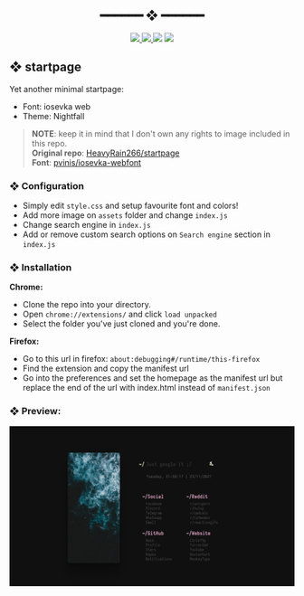 <h2 align="center"> ━━━━━━  ❖  ━━━━━━ </h2>
<!-- BADGES -->
<div align="center">
   <p></p>
   <a href="https://github.com/ThatOneQuark/startpage/stargazers">
      <img src="https://img.shields.io/github/stars/ThatOneQuark/startpage?color=%23ffb29b&labelColor=%230B0F10&style=for-the-badge">
   </a>
   <a href="https://github.com/ThatOneQuark/startpage/network/members/">
      <img src="https://img.shields.io/github/forks/ThatOneQuark/startpage?color=%237ba5dd&labelColor=%230B0F10&style=for-the-badge">
   </a>
   <img src="https://img.shields.io/github/repo-size/ThatOneQuark/startpage?color=%23ee6a70&labelColor=%230B0F10&style=for-the-badge">
   <!--<a href="https://discord.gg/2RfJb3CVfb">
      <img src="https://img.shields.io/discord/723849691552284772?color=cb92f2&labelColor=0B0F10&style=for-the-badge"/>
   </a> -->
	<img src="https://badges.pufler.dev/visits/ThatOneQuark/startpage?style=for-the-badge&color=91e6b1&logoColor=white&labelColor=0B0F10"/>
   <br>
</div>

<p/>

<h2></h2>

## ❖ startpage <img alt="" align="right" src="https://badges.pufler.dev/updated/WahidIslamLinad/startpage?style=for-the-badge&color=91e6b1&logoColor=white&labelColor=0B0F10"/>

Yet another minimal startpage:
- Font: iosevka web
- Theme: Nightfall

> **NOTE**: keep it in mind that I don't own any rights to image included in this repo.  
> **Original repo**: [HeavyRain266/startpage](https://github.com/HeavyRain266/startpage)  
> **Font**: [pvinis/iosevka-webfont](https://github.com/pvinis/iosevka-webfont)  

### ❖ Configuration
- Simply edit `style.css` and setup favourite font and colors!
- Add more image on `assets` folder and change `index.js`
- Change search engine in `index.js`
- Add or remove custom search options on `Search engine` section in `index.js`

### ❖ Installation	
**Chrome:**
- Clone the repo into your directory.
- Open `chrome://extensions/` and click `load unpacked`
- Select the folder you've just cloned and you're done.

**Firefox:**
- Go to this url in firefox: `about:debugging#/runtime/this-firefox`
- Find the extension and copy the manifest url
- Go into the preferences and set the homepage as the manifest url but replace the end of the url with index.html instead of `manifest.json`

### ❖ Preview:
<!--<details>
<summary><samp>extend</samp></summary> -->
	
![img](preview.png)
	
<!--</details> -->
